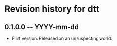 # Revision history for dtt

## 0.1.0.0 -- YYYY-mm-dd

* First version. Released on an unsuspecting world.
